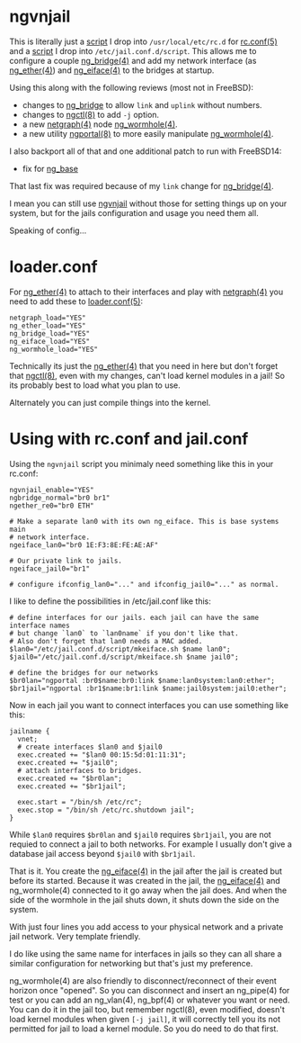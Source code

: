 <!-- put reference links at top
    commit:
      [ng_base][10]
    differential reviews
      [ngctl(8)][20]
      [ng_wormhole(4)][21]
      [ngportal(8)][22]
      [ng_bridge][23]
    man:
      [rc.conf(5)][31]
      [ng_bridge(4)][32]
      [ng_ether(4)][33]
      [ng_eiface(4)][34]
      [jai.conf(5)][35]
      [netgraph(4)][36]
      [loader.conf(5)][37]

  -->
[10]: https://github.com/freebsd/freebsd-src/commit/46f38a6dedb1b474f04b7c2b072825fda5d7bd5a
[20]: https://reviews.freebsd.org/D50241
[21]: https://reviews.freebsd.org/D50244
[22]: https://reviews.freebsd.org/D50245
[23]: https://reviews.freebsd.org/D44615
[31]: https://man.freebsd.org/cgi/man.cgi?query=rc.conf&manpath=FreeBSD+15.0-CURRENT
[32]: https://man.freebsd.org/cgi/man.cgi?query=ng_bridge&manpath=FreeBSD+15.0-CURRENT
[33]: https://man.freebsd.org/cgi/man.cgi?query=ng_ether&manpath=FreeBSD+15.0-CURRENT
[34]: https://man.freebsd.org/cgi/man.cgi?query=ng_eiface&manpath=FreeBSD+15.0-CURRENT
[35]: https://man.freebsd.org/cgi/man.cgi?query=jail.conf&manpath=FreeBSD+15.0-CURRENT
[36]: https://man.freebsd.org/cgi/man.cgi?query=netgraph&sektion=4&manpath=FreeBSD+15.0-CURRENT
[37]: https://man.freebsd.org/cgi/man.cgi?query=loader.conf&manpath=FreeBSD+15.0-CURRENT

# ngvnjail

This is literally just a [script](ngvnjail) I drop into `/usr/local/etc/rc.d` for
[rc.conf(5)][31] and a [script](mkeiface.sh) I drop into `/etc/jail.conf.d/script`.
This allows me to configure a couple [ng_bridge(4)][32] and add my network interface
(as [ng_ether(4)][33]) and [ng_eiface(4)][34] to the bridges at startup.

Using this along with the following reviews (most not in FreeBSD):
* changes to [ng_bridge][23] to allow `link` and `uplink` without numbers.
* changes to [ngctl(8)][20] to add `-j` option.
* a new [netgraph(4)][36] node [ng_wormhole(4)][21].
* a new utility [ngportal(8)][22] to more easily manipulate [ng_wormhole(4)][21].

I also backport all of that and one additional patch to run with FreeBSD14:
* fix for [ng_base][10]

That last fix was required because of my `link` change for [ng_bridge(4)][32].

I mean you can still use [ngvnjail](njvnjail) without those for setting things up
on your system, but for the jails configuration and usage you need them all.

Speaking of config...

# loader.conf

For [ng_ether(4)][33] to attach to their interfaces and play with [netgraph(4)][36] you
need to add these to [loader.conf(5)][37]:
```
netgraph_load="YES"
ng_ether_load="YES"
ng_bridge_load="YES"
ng_eiface_load="YES"
ng_wormhole_load="YES"
```

Technically its just the [ng_ether(4)][33] that you need in here but don't forget that
[ngctl(8)][20], even with my changes, can't load kernel modules in a jail! So its probably
best to load what you plan to use.

Alternately you can just compile things into the kernel.

# Using with rc.conf and jail.conf

Using the `ngvnjail` script you minimaly need something like this in your rc.conf:
```
ngvnjail_enable="YES"
ngbridge_normal="br0 br1"
ngether_re0="br0 ETH"

# Make a separate lan0 with its own ng_eiface. This is base systems main
# network interface.
ngeiface_lan0="br0 1E:F3:8E:FE:AE:AF"

# Our private link to jails.
ngeiface_jail0="br1"

# configure ifconfig_lan0="..." and ifconfig_jail0="..." as normal.
```

I like to define the possibilities in /etc/jail.conf like this:
```
# define interfaces for our jails. each jail can have the same interface names
# but change `lan0` to `lan0name` if you don't like that.
# Also don't forget that lan0 needs a MAC added.
$lan0="/etc/jail.conf.d/script/mkeiface.sh $name lan0";
$jail0="/etc/jail.conf.d/script/mkeiface.sh $name jail0";

# define the bridges for our networks
$br0lan="ngportal :br0$name:br0:link $name:lan0system:lan0:ether";
$br1jail="ngportal :br1$name:br1:link $name:jail0system:jail0:ether";
```

Now in each jail you want to connect interfaces you can use something like this:
```
jailname {
  vnet;
  # create interfaces $lan0 and $jail0
  exec.created += "$lan0 00:15:5d:01:11:31";
  exec.created += "$jail0";
  # attach interfaces to bridges.
  exec.created += "$br0lan";
  exec.created += "$br1jail";

  exec.start = "/bin/sh /etc/rc";
  exec.stop = "/bin/sh /etc/rc.shutdown jail";
}
```

While `$lan0` requires `$br0lan` and `$jail0` requires `$br1jail`, you are not
requied to connect a jail to both networks. For example I usually don't give
a database jail access beyond `$jail0` with `$br1jail`.

That is it. You create the [ng_eiface(4)][34] in the jail after the jail is created
but before its started. Because it was created in the jail, the [ng_eiface(4)][34] and
ng_wormhole(4) connected to it go away when the jail does. And when the side of
the wormhole in the jail shuts down, it shuts down the side on the system.

With just four lines you add access to your physical network and a private jail
network. Very template friendly.

I do like using the same name for interfaces in jails so they can all share
a similar configuration for networking but that's just my preference.

ng_wormhole(4) are also friendly to disconnect/reconnect of their event horizon
once "opened". So you can disconnect and insert an ng_pipe(4) for test or you can
add an ng_vlan(4), ng_bpf(4) or whatever you want or need. You can do it in the
jail too, but remember ngctl(8), even modified, doesn't load kernel modules when
given `[-j jail]`, it will correctly tell you its not permitted for jail to load
a kernel module. So you do need to do that first.
